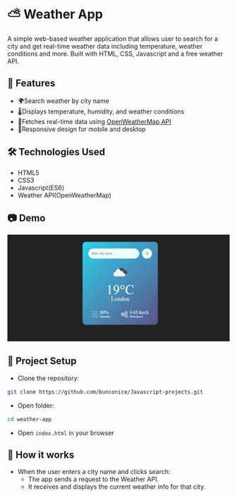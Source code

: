 # ⛅ Weather App

A simple web-based weather application that allows user to search for a city and get real-time weather data including temperature, weather conditions and more. Built with HTML, CSS, Javascript and a free weather API.

## 🚀 Features

- 🌍Search weather by city name
- 🌡Displays temperature, humidity, and weather conditions
- 📡Fetches real-time data using [OpenWeatherMap API](https://openweathermap.org/api)
- 📱Responsive design for mobile and desktop

## 🛠️ Technologies Used

- HTML5
- CSS3
- Javascript(ES6)
- Weather API(OpenWeatherMap)

## 📷 Demo

![Weather App Screenshot](./img/Screenshot.png)

## 📂 Project Setup

- Clone the repository:

```bash
git clone https://github.com/bunconice/Javascript-projects.git
```

- Open folder:

```bash
cd weather-app
```

- Open `index.html` in your browser

## 🧠 How it works

- When the user enters a city name and clicks search:
  - The app sends a request to the Weather API.
  - It receives and displays the current weather info for that city.
